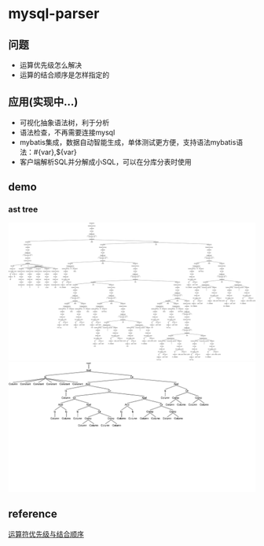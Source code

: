 # mysql-parser

## 问题
* 运算优先级怎么解决
* 运算的结合顺序是怎样指定的

## 应用(实现中...)
* 可视化抽象语法树，利于分析
* 语法检查，不再需要连接mysql
* mybatis集成，数据自动智能生成，单体测试更方便，支持语法mybatis语法：#{var},${var}
* 客户端解析SQL并分解成小SQL，可以在分库分表时使用

## demo
### ast tree
![语法推导树](https://github.com/buzhidaolvtu/mysql-parser/blob/master/demo/syntax%20derivation%20parse%20tree.png)
![抽象语法树](https://github.com/buzhidaolvtu/mysql-parser/blob/master/demo/simpfied%20ast%20tree.png)
  
## reference  
[运算符优先级与结合顺序](https://theantlrguy.atlassian.net/wiki/spaces/ANTLR3/pages/2687077/Operator+precedence+parser)